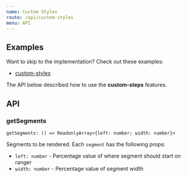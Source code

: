 ```yaml
---
name: Custom Styles
route: /api/custom-styles
menu: API
---
```


## Examples
Want to skip to the implementation? Check out these examples:

- [custom-styles](../examples/custom-styles)

The API below described how to use the **custom-steps** features.

## API

### getSegments
```tsx
getSegments: () => ReadonlyArray<{left: number; width: number}>
```
Segments to be rendered. Each `segment` has the following props:
  - `left: number` - Percentage value of where segment should start on ranger
  - `width: number` - Percentage value of segment width 
